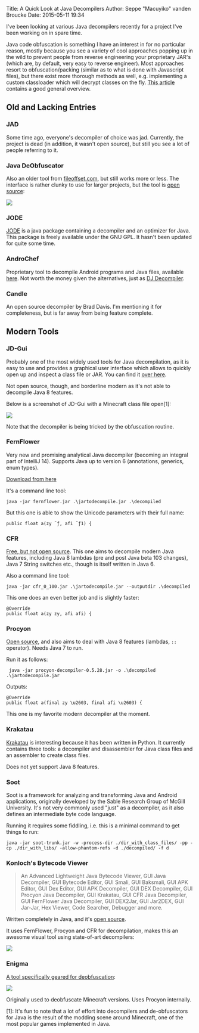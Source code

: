 Title: A Quick Look at Java Decompilers
Author: Seppe "Macuyiko" vanden Broucke
Date: 2015-05-11 19:34

I've been looking at various Java decompilers recently for a project I've been working on in spare time.

Java code obfuscation is something I have an interest in for no particular reason, mostly because you see a variety of cool approaches popping up in the wild to prevent people from reverse engineering your proprietary JAR's (which are, by default, very easy to reverse engineer). Most approaches resort to obfuscation/packing (similar as to what is done with Javascript files), but there exist more thorough methods as well, e.g. implementing a custom classloader which will decrypt classes on the fly. [This article](http://www.excelsior-usa.com/articles/java-obfuscators.html) contains a good general overview.

Old and Lacking Entries
---------------------------

### JAD

Some time ago, everyone's decompiler of choice was jad. Currently, the project is dead (in addition, it wasn't open source), but still you see a lot of people referring to it.

### Java DeObfuscator

Also an older tool from [fileoffset.com](http://www.fileoffset.com/), but still works more or less. The interface is rather clunky to use for larger projects, but the tool is [open source](http://sourceforge.net/projects/jdo/):

![](/images/2015/javadecompilers/JavaDeObfuscator.png)

### JODE

[JODE](http://jode.sourceforge.net/) is a java package containing a decompiler and an optimizer for Java. This package is freely available under the GNU GPL. It hasn't been updated for quite some time.

### AndroChef

Proprietary tool to decompile Android programs and Java files, available [here](http://www.neshkov.com/ac_decompiler.html). Not worth the money given the alternatives, just as [DJ Decompiler](http://www.neshkov.com/dj.html).

### Candle

An open source decompiler by Brad Davis. I'm mentioning it for completeness, but is far away from being feature complete.

Modern Tools
------------

### JD-Gui

Probably one of the most widely used tools for Java decompilation, as it is easy to use and provides a graphical user interface which allows to quickly open up and inspect a class file or JAR. You can find it [over here](http://jd.benow.ca/).

Not open source, though, and borderline modern as it's not able to decompile Java 8 features.

Below is a screenshot of JD-Gui with a Minecraft class file open[1]:

![](/images/2015/javadecompilers/jdgui.png)

Note that the decompiler is being tricked by the obfuscation routine.

### FernFlower

Very new and promising analytical Java decompiler (becoming an integral part of IntelliJ 14). Supports Java up to version 6 (annotations, generics, enum types).

[Download from here](https://github.com/fesh0r/fernflower)

It's a command line tool:

	java -jar fernflower.jar .\jartodecompile.jar .\decompiled

But this one is able to show the Unicode parameters with their full name:

	public float a(zy ˜ƒ, afi ˜ƒ1) {

### CFR

[Free, but not open source](http://www.benf.org/other/cfr/). This one aims to decompile modern Java features, including Java 8 lambdas (pre and post Java beta 103 changes), Java 7 String switches etc., though is itself written in Java 6.

Also a command line tool:

	java -jar cfr_0_100.jar .\jartodecompile.jar --outputdir .\decompiled

This one does an even better job and is slightly faster:

	@Override
    public float a(zy zy, afi afi) {

### Procyon

[Open source](https://bitbucket.org/mstrobel/procyon/wiki/Java%20Decompiler), and also aims to deal with Java 8 features (lambdas, `::` operator). Needs Java 7 to run.

Run it as follows:

	 java -jar procyon-decompiler-0.5.28.jar -o .\decompiled .\jartodecompile.jar

Outputs:

	@Override
    public float a(final zy \u2603, final afi \u2603) {

This one is my favorite modern decompiler at the moment.

### Krakatau

[Krakatau](https://github.com/Storyyeller/Krakatau) is interesting because it has been written in Python. It currently contains three tools: a decompiler and disassembler for
Java class files and an assembler to create class files.

Does not yet support Java 8 features.

### Soot

Soot is a framework for analyzing and transforming Java and Android applications, originally developed by the Sable Research Group of McGill University. It's not very commonly used "just" as a decompiler, as it also defines an intermediate byte code language.

Running it requires some fiddling, i.e. this is a minimal command to get things to run:

	java -jar soot-trunk.jar -w -process-dir ./dir_with_class_files/ -pp -cp ./dir_with_libs/ -allow-phantom-refs -d ./decompiled/ -f d


### Konloch's Bytecode Viewer

> An Advanced Lightweight Java Bytecode Viewer, GUI Java Decompiler, GUI Bytecode Editor, GUI Smali, GUI Baksmali, GUI APK Editor, GUI Dex Editor, GUI APK Decompiler, GUI DEX Decompiler, GUI Procyon Java Decompiler, GUI Krakatau, GUI CFR Java Decompiler, GUI FernFlower Java Decompiler, GUI DEX2Jar, GUI Jar2DEX, GUI Jar-Jar, Hex Viewer, Code Searcher, Debugger and more.

Written completely in Java, and it's [open source](https://github.com/Konloch/bytecode-viewer).

It uses FernFlower, Procyon and CFR for decompilation, makes this an awesome visual tool using state-of-art decompilers:

![](/images/2015/javadecompilers/bviewer.png)

### Enigma

[A tool specifically geared for deobfuscation](http://www.cuchazinteractive.com/enigma/):

![](/images/2015/javadecompilers/screenshot.1.png)

Originally used to deobfuscate Minecraft versions. Uses Procyon internally.

[1]: It's fun to note that a lot of effort into decompilers and de-obfuscators for Java is the result of the modding scene around Minecraft, one of the most popular games implemented in Java.

